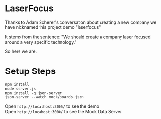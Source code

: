# LaserFocus

Thanks to Adam Scherer's conversation about creating a new company we have nicknamed this project demo "laserfocus"

It stems from the sentence: "We should create a company laser focused around a very specific technology."

So here we are.

# Setup Steps

    npm install
    node server.js
    npm install -g json-server
    json-server --watch mock/boards.json

Open `http://localhost:3005/` to see the demo    
Open `http://locahost:3000/` to see the Mock Data Server
